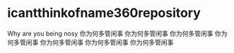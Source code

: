 # icantthinkofname360repository

Why are you being nosy 
你为何多管闲事
你为何多管闲事
你为何多管闲事
你为何多管闲事
你为何多管闲事
你为何多管闲事
你为何多管闲事
